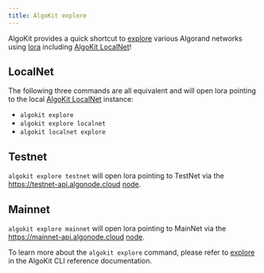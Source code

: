 ```yaml
---
title: AlgoKit explore
---
```


AlgoKit provides a quick shortcut to [explore](cli-reference#explore) various Algorand networks using [lora](https://lora.algokit.io/) including [AlgoKit LocalNet](./localnet)!

## LocalNet

The following three commands are all equivalent and will open lora pointing to the local [AlgoKit LocalNet](./localnet) instance:

- `algokit explore`
- `algokit explore localnet`
- `algokit localnet explore`

## Testnet

`algokit explore testnet` will open lora pointing to TestNet via the <https://testnet-api.algonode.cloud> [node](https://algonode.io/api/).

## Mainnet

`algokit explore mainnet` will open lora pointing to MainNet via the <https://mainnet-api.algonode.cloud> [node](https://algonode.io/api/).

To learn more about the `algokit explore` command, please refer to [explore](cli-reference#explore) in the AlgoKit CLI reference documentation.
